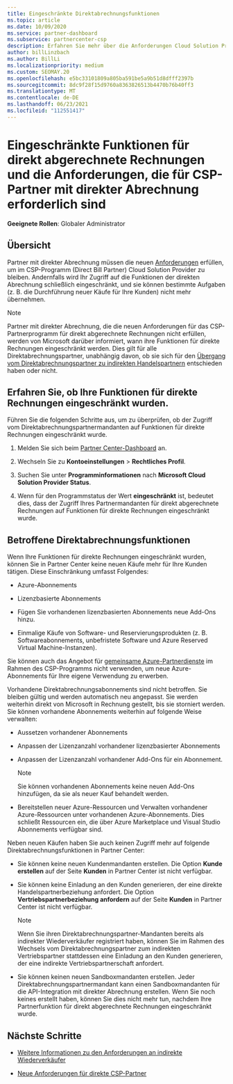 ```yaml
---
title: Eingeschränkte Direktabrechnungsfunktionen
ms.topic: article
ms.date: 10/09/2020
ms.service: partner-dashboard
ms.subservice: partnercenter-csp
description: Erfahren Sie mehr über die Anforderungen Cloud Solution Provider (CSP) direkt abgerechneter Partner und darüber, wie Sie verhindern können, dass Funktionen eingeschränkt werden. Ermitteln Sie, ob Ihre Funktionen eingeschränkt wurden.
author: billLinzbach
ms.author: BillLi
ms.localizationpriority: medium
ms.custom: SEOMAY.20
ms.openlocfilehash: e5bc33101809a805ba591be5a9b51d8dfff2397b
ms.sourcegitcommit: 8dc9f28f15d9760a8363826513b4470b76b40ff3
ms.translationtype: MT
ms.contentlocale: de-DE
ms.lasthandoff: 06/23/2021
ms.locfileid: "112551417"
---
```

# <a name="restricted-direct-bill-capabilities-and-the-requirements-needed-for-csp-direct-bill-partners"></a>Eingeschränkte Funktionen für direkt abgerechnete Rechnungen und die Anforderungen, die für CSP-Partner mit direkter Abrechnung erforderlich sind

**Geeignete Rollen**: Globaler Administrator

## <a name="overview"></a>Übersicht

Partner mit direkter Abrechnung müssen die neuen [Anforderungen](direct-partner-new-requirements.md) erfüllen, um im CSP-Programm (Direct Bill Partner) Cloud Solution Provider zu bleiben. Andernfalls wird Ihr Zugriff auf die Funktionen der direkten Abrechnung schließlich eingeschränkt, und sie können bestimmte Aufgaben (z. B. die Durchführung neuer Käufe für Ihre Kunden) nicht mehr übernehmen.

> [!Note]
> Partner mit direkter Abrechnung, die die neuen Anforderungen für das CSP-Partnerprogramm für direkt abgerechnete Rechnungen nicht erfüllen, werden von Microsoft darüber informiert, wann ihre Funktionen für direkte Rechnungen eingeschränkt werden. Dies gilt für alle Direktabrechnungspartner, unabhängig davon, ob sie sich für den [Übergang vom Direktabrechnungspartner zu indirekten Handelspartnern](transition-direct-to-indirect.md) entschieden haben oder nicht.  

## <a name="how-to-tell-if-your-direct-bill-capabilities-has-been-restricted"></a>Erfahren Sie, ob Ihre Funktionen für direkte Rechnungen eingeschränkt wurden.

Führen Sie die folgenden Schritte aus, um zu überprüfen, ob der Zugriff vom Direktabrechnungspartnermandanten auf Funktionen für direkte Rechnungen eingeschränkt wurde.

1. Melden Sie sich beim [Partner Center-Dashboard](https://partner.microsoft.com/dashboard) an.

2. Wechseln Sie zu **Kontoeinstellungen**  >  **Rechtliches Profil**.

3. Suchen Sie unter **Programminformationen** nach **Microsoft Cloud Solution Provider Status**.

4. Wenn für den Programmstatus der Wert **eingeschränkt** ist, bedeutet dies, dass der Zugriff Ihres Partnermandanten für direkt abgerechnete Rechnungen auf Funktionen für direkte Rechnungen eingeschränkt wurde.

## <a name="affected-direct-bill-capabilities"></a>Betroffene Direktabrechnungsfunktionen

Wenn Ihre Funktionen für direkte Rechnungen eingeschränkt wurden, können Sie in Partner Center keine neuen Käufe mehr für Ihre Kunden tätigen. Diese Einschränkung umfasst Folgendes:

- Azure-Abonnements

- Lizenzbasierte Abonnements

- Fügen Sie vorhandenen lizenzbasierten Abonnements neue Add-Ons hinzu.

- Einmalige Käufe von Software- und Reservierungsprodukten (z. B. Softwareabonnements, unbefristete Software und Azure Reserved Virtual Machine-Instanzen).

Sie können auch das Angebot für [gemeinsame Azure-Partnerdienste](shared-services.md) im Rahmen des CSP-Programms nicht verwenden, um neue Azure-Abonnements für Ihre eigene Verwendung zu erwerben.

Vorhandene Direktabrechnungsabonnements sind nicht betroffen. Sie bleiben gültig und werden automatisch neu angepasst. Sie werden weiterhin direkt von Microsoft in Rechnung gestellt, bis sie storniert werden. Sie können vorhandene Abonnements weiterhin auf folgende Weise verwalten:

- Aussetzen vorhandener Abonnements

- Anpassen der Lizenzanzahl vorhandener lizenzbasierter Abonnements

- Anpassen der Lizenzanzahl vorhandener Add-Ons für ein Abonnement. 

    >[!Note]
    >Sie können vorhandenen Abonnements keine neuen Add-Ons hinzufügen, da sie als neuer Kauf behandelt werden.

- Bereitstellen neuer Azure-Ressourcen und Verwalten vorhandener Azure-Ressourcen unter vorhandenen Azure-Abonnements. Dies schließt Ressourcen ein, die über Azure Marketplace und Visual Studio Abonnements verfügbar sind.

Neben neuen Käufen haben Sie auch keinen Zugriff mehr auf folgende Direktabrechnungsfunktionen in Partner Center:

- Sie können keine neuen Kundenmandanten erstellen. Die Option **Kunde erstellen** auf der Seite **Kunden** in Partner Center ist nicht verfügbar.

- Sie können keine Einladung an den Kunden generieren, der eine direkte Handelspartnerbeziehung anfordert. Die Option **Vertriebspartnerbeziehung anfordern** auf der Seite **Kunden** in Partner Center ist nicht verfügbar.

    >[!NOTE]
    >Wenn Sie ihren Direktabrechnungspartner-Mandanten bereits als indirekter Wiederverkäufer registriert haben, können Sie im Rahmen des Wechsels vom Direktabrechnungspartner zum indirekten Vertriebspartner stattdessen eine Einladung an den Kunden generieren, der eine indirekte Vertriebspartnerschaft anfordert.

- Sie können keinen neuen Sandboxmandanten erstellen. Jeder Direktabrechnungspartnermandant kann einen Sandboxmandanten für die API-Integration mit direkter Abrechnung erstellen. Wenn Sie noch keines erstellt haben, können Sie dies nicht mehr tun, nachdem Ihre Partnerfunktion für direkt abgerechnete Rechnungen eingeschränkt wurde.  

## <a name="next-steps"></a>Nächste Schritte

- [Weitere Informationen zu den Anforderungen an indirekte Wiederverkäufer](https://assetsprod.microsoft.com/csp-directbill-to-indirect-transition.pdf)

- [Neue Anforderungen für direkte CSP-Partner](direct-partner-new-requirements.md)
